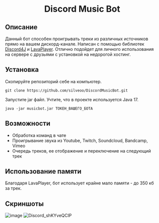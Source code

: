 <h1 align="center"> Discord Music Bot </h1>

## Описание
Данный бот способен проигрывать треки из различных источников прямо на вашем дискорд-канале.
Написан с помощью библиотек [Discord4J](https://github.com/Discord4J/Discord4J) и [LavaPlayer](https://github.com/lavalink-devs/lavaplayer?ysclid=luzmibsunr431235717). 
Отлично подойдет для личного использования на сервере с друзьями с установкой на недорогой хостинг.

## Установка

Скопируйте репозиторий себе на компьютер.
```
git clone https://github.com/silveoo/DiscordMusicBot.git
```
Запустите jar файл. Учтите, что в проекте используется Java 17.
```
java -jar musicbot.jar ТОКЕН_ВАШЕГО_БОТА
```

## Возможности
- Обработка команд в чате
- Проигрывание звука из Youtube, Twitch, Soundcloud, Bandcamp, Vimeo
- Очередь треков, ее отображение и переключение на следующий трек

## Использование памяти
Благодаря LavaPlayer, бот использует крайне мало памяти - до 350 кб за трек.

## Скриншоты
![image](https://github.com/silveoo/DiscordMusicBot/assets/92054590/412c17f8-e59c-4a23-b70c-2dfde9262138)
![Discord_shKYveQCIP](https://github.com/silveoo/DiscordMusicBot/assets/92054590/770a4b12-8d85-4bfa-8b73-1639c131c0ef)
